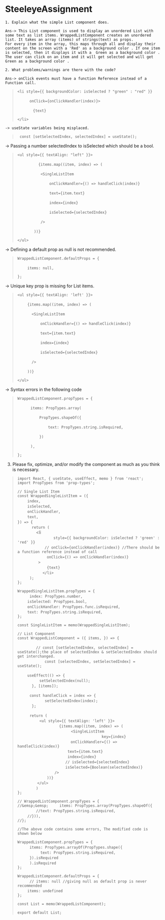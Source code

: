 # SteeleyeAssignment


```
1. Explain what the simple List component does.

Ans-> This List component is used to display an unordered List with some text as list items. WrappedListComponent creates an unordered list. It takes an array (items) of strings(text) as props.
For every item in the array, this maps through all and display their content on the screen with a 'Red' as a background color . If one item is selected, then it displays it with a  Green as a background color . The user can click on an item and it will get selected and will get Green as a background color .

2. What problems/warnings are there with the code?

Ans-> onClick events must have a function Reference instead of a Function call.
```

> ```<li style={{ backgroundColor: isSelected ? "green" : "red" }}```
>
> &emsp;&emsp; ``` onClick={onClickHandler(index)}>```
>
>&emsp;&emsp;&nbsp; ```  {text}```
>
> ```</li> ```

```
-> useState variables being misplaced.
```

>``` const [setSelectedIndex, selectedIndex] = useState();```

-> Passing a number selectedIndex to isSelected which should be a bool.

>```<ul style={{ textAlign: "left" }}>```
>
> &emsp;&emsp; ```     {items.map((item, index) => (```
>
> &emsp;&emsp; ```      <SingleListItem```
>
>&emsp;&emsp;&emsp;  ```        onClickHandler={() => handleClick(index)}```
>
> &emsp;&emsp;&emsp; ```        text={item.text}```
>
> &emsp;&emsp;&emsp; ```        index={index}```
>
>&emsp;&emsp;&emsp;  ```        isSelected={selectedIndex}```
>
> &emsp;&emsp; ```      />```
>
> &emsp;&emsp; ```   ))}```
>
>```</ul>```

-> Defining a default prop as null is not recommended.

>```WrappedListComponent.defaultProps = {```
>
>&emsp;&emsp;  ```items: null,```
>
>```};```
>
-> Unique key prop is missing for List items.

>```<ul style={{ textAlign: 'left' }}> ```
>
>&emsp;&emsp;  ```{items.map((item, index) => (```
>
> &emsp;&emsp;&emsp; ```<SingleListItem```
>
>&emsp;&emsp;&emsp;&emsp;&emsp;   ```onClickHandler={() => handleClick(index)}```
>
>&emsp;&emsp;&emsp;&emsp;&emsp;   ```text={item.text}```
>
>&emsp;&emsp;&emsp;&emsp;&emsp;   ```index={index}```
>
> &emsp;&emsp;&emsp;&emsp;&emsp;  ```isSelected={selectedIndex}```
>
> &emsp;&emsp;&emsp;   ```/>```
>
> &emsp;&emsp; ```))}```
>
> ```</ul>```

-> Syntax errors in the following code


>```WrappedListComponent.propTypes = {```
>
>&emsp;&emsp;```  items: PropTypes.array(```
>
>&emsp;&emsp;&emsp;```    PropTypes.shapeOf({```
>
>&emsp;&emsp;&emsp;&emsp;```      text: PropTypes.string.isRequired,```
>
>&emsp;&emsp;&emsp;```    })```
>
>&emsp;&emsp;```  ),```
>
>```};```


3. Please fix, optimize, and/or modify the component as much as you think is necessary.


>```import React, { useState, useEffect, memo } from 'react';```</br>
>```import PropTypes from 'prop-types';```</br>
>
>```// Single List Item```</br>
>```const WrappedSingleListItem = ({```</br>
> &emsp;&emsp;  ```index,```</br>
>  &emsp;&emsp;  ```isSelected,```</br>
>  &emsp;&emsp;  ```onClickHandler,```</br>
>  &emsp;&emsp;  ```text,```</br>
>```}) => ```{</br>
> &emsp;&emsp; ```  return (```</br>
> &emsp;&emsp;&emsp;&emsp;       <li</br>
>    &emsp;&emsp;&emsp;&emsp;&emsp;&emsp;    ```    style={{ backgroundColor: isSelected ? 'green' : 'red' }}```</br>
>     &emsp;&emsp;&emsp;&emsp;&emsp;&emsp;       ```// onClick={onClickHandler(index)} //There should be a function reference instead of call ```</br>
> &emsp;&emsp;&emsp;&emsp;&emsp;&emsp;          ``` onClick={() => onClickHandler(index)}```</br>
>  &emsp;&emsp;&emsp;&emsp;     ``` >```</br>
>       &emsp;&emsp;&emsp;&emsp;&emsp;&emsp;    ``` {text}```</br>
>&emsp;&emsp;&emsp;&emsp;     ```   </li>``` </br>
>  &emsp;&emsp; ``` );```</br>
>```};```</br>
>
> ```WrappedSingleListItem.propTypes = {```</br>
>&emsp;&emsp; ``` index: PropTypes.number,```</br>
>&emsp;&emsp;    ```isSelected: PropTypes.bool,```</br>
>&emsp;&emsp;    ```onClickHandler: PropTypes.func.isRequired,```</br>
>&emsp;&emsp;    ```text: PropTypes.string.isRequired,```</br>
>```};```</br>
>
>```const SingleListItem = memo(WrappedSingleListItem);```</br>
>
>```// List Component```</br>
>```const WrappedListComponent = ({ items, }) => {```</br>
>
>&emsp;&emsp;&emsp;&emsp;    ```// const [setSelectedIndex, selectedIndex] = useState();the place of selectedIndex & setSelectedIndex should get interchanged.```</br>
>&emsp;&emsp;&emsp;&emsp;&emsp;&emsp;    ```const [selectedIndex, setSelectedIndex] = useState();```</br>
>
>&emsp;&emsp;    ```useEffect(() => {```</br>
>&emsp;&emsp; &emsp;&emsp;      ``` setSelectedIndex(null);```</br>
>&emsp;&emsp;  ```  }, [items]);```</br>
>
>&emsp;&emsp;   ``` const handleClick = index => {```</br>
> &emsp;&emsp;&emsp;&emsp;   ```    setSelectedIndex(index);```</br>
>&emsp;&emsp;  ```  };```</br>
>
>&emsp;&emsp;   ``` return (```</br>
>&emsp;&emsp;   &emsp;&emsp;    ``` <ul style={{ textAlign: 'left' }}>```</br>
> &emsp;&emsp;  &emsp;&emsp;&emsp;&emsp;   ```      {items.map((item, index) => (```</br>
> &emsp;&emsp;&emsp;&emsp;&emsp;&emsp;&emsp;&emsp;       ```        <SingleListItem```</br>
>&emsp;&emsp;&emsp;&emsp;&emsp;&emsp;&emsp;&emsp;&emsp;&emsp;  ```                  key={index}```</br>
>&emsp;&emsp;&emsp;&emsp;&emsp;&emsp;&emsp;&emsp;&emsp;&emsp;                ```    onClickHandler={() => handleClick(index)}```</br>
>&emsp;&emsp; &emsp;&emsp;&emsp;&emsp;&emsp;&emsp;&emsp;&emsp;                 ```  text={item.text}```</br>
>&emsp;&emsp; &emsp;&emsp;&emsp;&emsp;&emsp;&emsp;&emsp;&emsp;                 ```  index={index}```</br>
>&emsp;&emsp; &emsp;&emsp;&emsp;&emsp;&emsp;&emsp;&emsp;&emsp;                  ``` // isSelected={selectedIndex}```</br>
>&emsp;&emsp; &emsp;&emsp;&emsp;&emsp;&emsp;&emsp;&emsp;&emsp;                  ``` isSelected={Boolean(selectedIndex)}```</br>
>&emsp;&emsp; &emsp;&emsp;&emsp;&emsp;&emsp;&emsp;               ```/>```</br>
>&emsp;&emsp;&emsp;&emsp;&emsp;&emsp;           ``` ))}```</br>
>&emsp;&emsp; &emsp;&emsp; ```</ul>``` </br>
>&emsp;&emsp;&emsp;&emsp;    ```)```</br>
>```};```</br>
>
>```// WrappedListComponent.propTypes = {```</br>
>```//&emsp;&emsp;     items: PropTypes.array(PropTypes.shapeOf({```</br>
> &emsp;&emsp;&emsp;&emsp;        ```//text: PropTypes.string.isRequired,```</br>
>&emsp;&emsp;     ```//})),```</br>
>```//};```</br>
>
>```//The above code contains some errors, The modified code is shown below```</br>
>
>```WrappedListComponent.propTypes = {```</br>
>&emsp;&emsp;   ``` items: PropTypes.arrayOf(PropTypes.shape({```</br>
> &emsp;&emsp;&emsp;&emsp;     ```  text: PropTypes.string.isRequired,```</br>
>&emsp;&emsp;   ``` }).isRequired```</br>
>&emsp;&emsp;   ``` ).isRequired```</br>
>```};```</br>
>
>```WrappedListComponent.defaultProps = {```</br>
>&emsp;&emsp;   ``` // items: null //giving null as default prop is never recommended```</br>
>&emsp;&emsp;   ``` items: undefined ```</br>
>```};```</br>
>
>```const List = memo(WrappedListComponent);```</br>
>
>```export default List;```</br>


